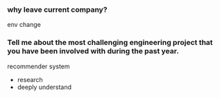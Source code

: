 ### why leave current company?
env change

### Tell me about the most challenging engineering project that you have been involved with during the past year.
recommender system     
* research
* deeply understand 

